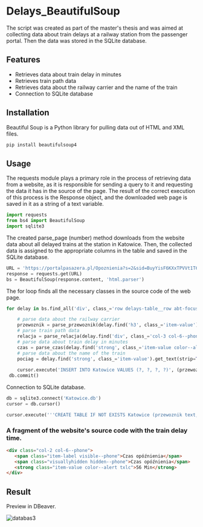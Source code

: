 # Delays_BeautifulSoup
The script was created as part of the master's thesis and was aimed at collecting data about train delays at a railway station from the passenger portal. Then the data was stored in the SQLite database.
## Features
- Retrieves data about train delay in minutes
- Retrieves train path data
- Retrieves data about the railway carrier and the name of the train
- Connection to SQLite database
## Installation
Beautiful Soup is a Python library for pulling data out of HTML and XML files.
```bash
pip install beautifulsoup4
```
## Usage
The requests module plays a primary role in the process of retrieving data from a website, as it is responsible for sending a query to it and requesting the data it has in the source of the page. The result of the correct execution of this process is the Response object, and the downloaded web page is saved in it as a string of a text variable.
```python
import requests
from bs4 import BeautifulSoup
import sqlite3
```
The created parse_page (number) method downloads from the website data about all delayed trains at the station in Katowice. Then, the collected data is assigned to the appropriate columns in the table and saved in the SQLite database.
```python
URL = 'https://portalpasazera.pl/Opoznienia?s=2&sid=BuyYisF6KXxTPVVt1T66eQY1aVrVbRVKmscc2BaECdhgbIUlHwmkYiK5TBVLX67kKQ5DotJ3scc2BU9KeAalfn8hMx3BwalOaUkgqi6hn9qscc2Bqmf30xDscc2BqTGIepaxFmWK9trJZt2p&p={}'.format(number)
response = requests.get(URL)
bs = BeautifulSoup(response.content, 'html.parser')
```
The for loop finds all the necessary classes in the source code of the web page.
```python
for delay in bs.find_all('div', class_='row delays-table__row abt-focusable'):

    # parse data about the railway carrier
    przewoznik = parse_przewoznik(delay.find('h3', class_='item-value').get_text(strip=True))
    # parse train path data
    relacja = parse_relacja(delay.find('div', class_='col-3 col-6--phone').get_text(strip=True))
    # parse data about train delay in minutes
    czas = parse_czas(delay.find('strong', class_='item-value color--alert txlc').get_text(strip=True))
    # parse data about the name of the train
    pociag = delay.find('strong', class_='item-value').get_text(strip=True)
    
    cursor.execute('INSERT INTO Katowice VALUES (?, ?, ?, ?)', (przewoznik, relacja, czas, pociag))
 db.commit()
```
Connection to SQLite database.
```python
db = sqlite3.connect('Katowice.db')
cursor = db.cursor()

cursor.execute('''CREATE TABLE IF NOT EXISTS Katowice (przewoznik text, relacja text, czas real, pociag text)''')
```
### A fragment of the website's source code with the train delay time.
```html
<div class="col-2 col-6--phone">
   <span class="item-label visible--phone">Czas opóźnienia</span>
   <span class="visuallyhidden hidden--phone">Czas opóźnienia</span>
   <strong class="item-value color--alert txlc">56 Min</strong>
</div>
```
## Result
Preview in DBeaver.

![databas3](https://user-images.githubusercontent.com/57764193/142314540-f08f56a5-71b3-4aaa-b813-88cebf6ee531.png)

